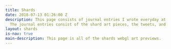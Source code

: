 ```yaml
---
title: Shards
date: 2018-07-13 01:26:00 Z
description: This page consists of journal entries I wrote everyday at residency.
  The journal entries consist of the shard art pieces, the tweets, and reflections.
layout: shards
is-nav: true
main-description: This page is all of the shards webgl art previews.
---
```

